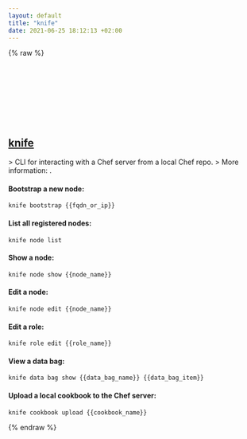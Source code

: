 ```yaml
---
layout: default
title: "knife"
date: 2021-06-25 18:12:13 +02:00
---
```

{% raw %}
<h2 id="knife">
  <a href="/en/common/knife.html">knife</a> <a href="#knife"><svg class="icon">
    <use href="/assets/images/unicode_sprite.svg#link" />
  </svg></a>
</h2>
> CLI for interacting with a Chef server from a local Chef repo.
> More information: <https://docs.chef.io/knife.html>.

#### Bootstrap a new node:
```shell
knife bootstrap {{fqdn_or_ip}}
```
#### List all registered nodes:
```shell
knife node list
```
#### Show a node:
```shell
knife node show {{node_name}}
```
#### Edit a node:
```shell
knife node edit {{node_name}}
```
#### Edit a role:
```shell
knife role edit {{role_name}}
```
#### View a data bag:
```shell
knife data bag show {{data_bag_name}} {{data_bag_item}}
```
#### Upload a local cookbook to the Chef server:
```shell
knife cookbook upload {{cookbook_name}}
```
{% endraw %}